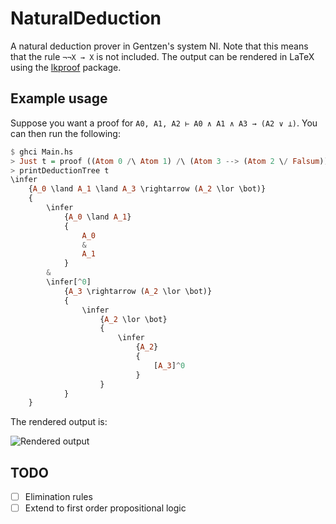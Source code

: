 # NaturalDeduction
A natural deduction prover in Gentzen's system NI. Note that this means that the rule `¬¬X → X` is not included.
The output can be rendered in LaTeX using the [lkproof](https://ctan.org/pkg/lkproof) package.

## Example usage
Suppose you want a proof for `A0, A1, A2 ⊢ A0 ∧ A1 ∧ A3 → (A2 ∨ ⊥)`. You can then run the following:
```haskell
$ ghci Main.hs
> Just t = proof ((Atom 0 /\ Atom 1) /\ (Atom 3 --> (Atom 2 \/ Falsum))) [Atom 0, Atom 1, Atom 2]
> printDeductionTree t
\infer
    {A_0 \land A_1 \land A_3 \rightarrow (A_2 \lor \bot)}
    {
        \infer
            {A_0 \land A_1}
            {
                A_0
                &
                A_1
            }
        &
        \infer[^0]
            {A_3 \rightarrow (A_2 \lor \bot)}
            {
                \infer
                    {A_2 \lor \bot}
                    {
                        \infer
                            {A_2}
                            {
                                [A_3]^0
                            }
                    }
            }
    }
```
The rendered output is:

![Rendered output](https://i.gyazo.com/2403a017c5c0368eca887b825cd6c323.png)

## TODO
 - [ ] Elimination rules
 - [ ] Extend to first order propositional logic